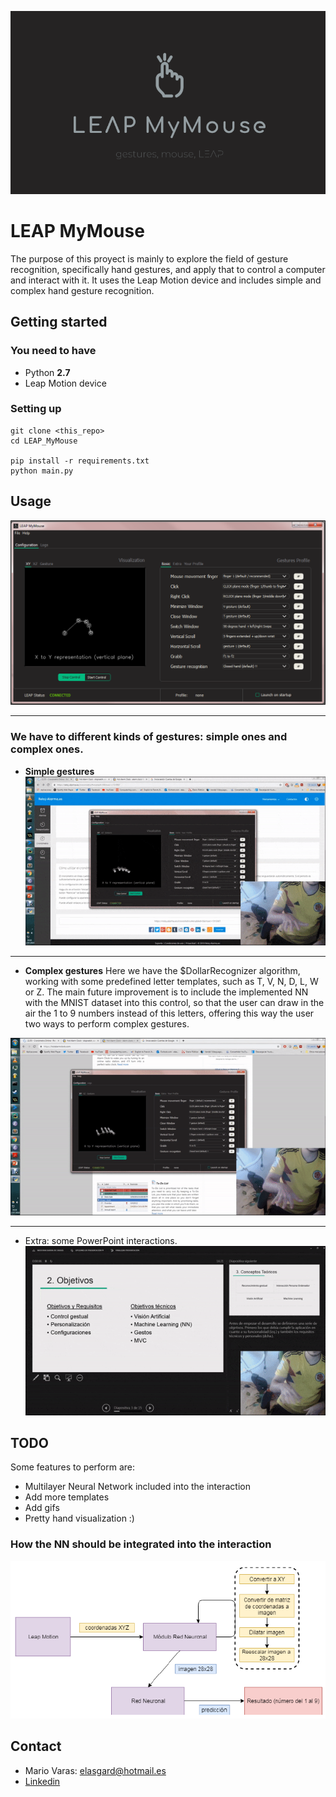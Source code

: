 ![](readme_files/logo.png)

# LEAP MyMouse
The purpose of this proyect is mainly to explore the field of gesture recognition, specifically hand gestures, and apply that to control a computer and interact with it. It uses the Leap Motion device and includes simple and complex hand gesture recognition.

## Getting started
### You need to have
- Python **2.7**
- Leap Motion device

### Setting up
```
git clone <this_repo>
cd LEAP_MyMouse

pip install -r requirements.txt
python main.py
```

## Usage

![LEAP MyMouse](https://raw.githubusercontent.com/mavaras/LEAP_MyMouse/origin/readme_files/gui.png)

******
### We have to different kinds of gestures: simple ones and complex ones.
- **Simple gestures**
![simple gesture example (grabbing action)](https://raw.githubusercontent.com/mavaras/LEAP_MyMouse/origin/readme_files/simple_gesture.gif)
******
- **Complex gestures**
Here we have the $DollarRecognizer algorithm, working with some predefined letter templates, such as T, V, N, D, L, W or Z. The main future improvement is to include the implemented NN with the MNIST dataset into this control, so that the user can draw in the air the 1 to 9 numbers instead of this letters, offering this way the user two ways to perform complex gestures.

![complex gesture example (T gesture)](https://raw.githubusercontent.com/mavaras/LEAP_MyMouse/origin/readme_files/complex_gesture.gif)
******
- Extra: some PowerPoint interactions.
![complex gesture example (T gesture)](https://raw.githubusercontent.com/mavaras/LEAP_MyMouse/origin/readme_files/powerpoint_interaction.gif)

## TODO
Some features to perform are:
- Multilayer Neural Network included into the interaction
- Add more templates
- Add gifs
- Pretty hand visualization :)

###  How the NN should be integrated into the interaction
![NN into Leap Motion control (spanish :3)](https://raw.githubusercontent.com/mavaras/LEAP_MyMouse/origin/readme_files/NNdiagram.png)


## Contact
- Mario Varas: elasgard@hotmail.es
- [Linkedin](https://www.linkedin.com/in/mario-varas-gonz%C3%A1lez-270604174/)
